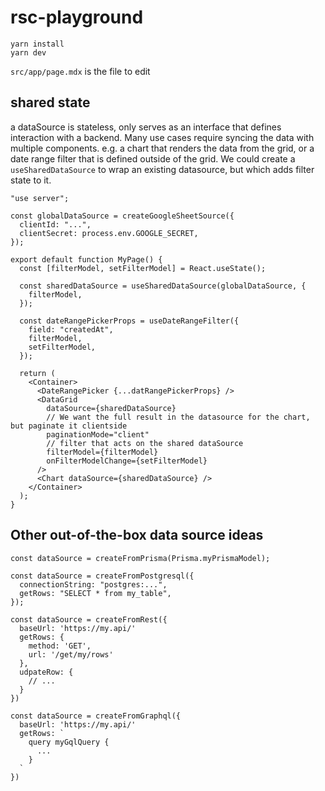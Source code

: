 # rsc-playground

```
yarn install
yarn dev
```

`src/app/page.mdx` is the file to edit

## shared state

a dataSource is stateless, only serves as an interface that defines interaction with a backend. Many use cases require syncing the data with multiple components. e.g. a chart that renders the data from the grid, or a date range filter that is defined outside of the grid. We could create a `useSharedDataSource` to wrap an existing datasource, but which adds filter state to it.

```tsx
"use server";

const globalDataSource = createGoogleSheetSource({
  clientId: "...",
  clientSecret: process.env.GOOGLE_SECRET,
});

export default function MyPage() {
  const [filterModel, setFilterModel] = React.useState();

  const sharedDataSource = useSharedDataSource(globalDataSource, {
    filterModel,
  });

  const dateRangePickerProps = useDateRangeFilter({
    field: "createdAt",
    filterModel,
    setFilterModel,
  });

  return (
    <Container>
      <DateRangePicker {...datRangePickerProps} />
      <DataGrid
        dataSource={sharedDataSource}
        // We want the full result in the datasource for the chart, but paginate it clientside
        paginationMode="client"
        // filter that acts on the shared dataSource
        filterModel={filterModel}
        onFilterModelChange={setFilterModel}
      />
      <Chart dataSource={sharedDataSource} />
    </Container>
  );
}
```

## Other out-of-the-box data source ideas

```tsx
const dataSource = createFromPrisma(Prisma.myPrismaModel);

const dataSource = createFromPostgresql({
  connectionString: "postgres:...",
  getRows: "SELECT * from my_table",
});

const dataSource = createFromRest({
  baseUrl: 'https://my.api/'
  getRows: {
    method: 'GET',
    url: '/get/my/rows'
  },
  udpateRow: {
    // ...
  }
})

const dataSource = createFromGraphql({
  baseUrl: 'https://my.api/'
  getRows: `
    query myGqlQuery {
      ...
    }
  `
})
```
